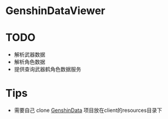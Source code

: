 # GenshinDataViewer

# TODO
* 解析武器数据
* 解析角色数据
* 提供查询武器鹤角色数据服务

# Tips
* 需要自己 clone [GenshinData](https://github.com/Dimbreath/GenshinData) 项目放在client的resources目录下